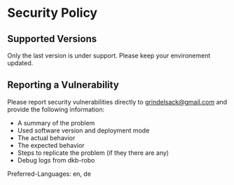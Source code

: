<!-- markdownlint-disable  MD013 -->
<!-- wiki-title Security Policy -->
# Security Policy

## Supported Versions

Only the last version is under support. Please keep your environement updated.

## Reporting a Vulnerability

Please report security vulnerabilities directly to <grindelsack@gmail.com> and provide the following information:

- A summary of the problem
- Used software version and deployment mode
- The actual behavior
- The expected behavior
- Steps to replicate the problem (if they there are any)
- Debug logs from dkb-robo

Preferred-Languages: en, de
